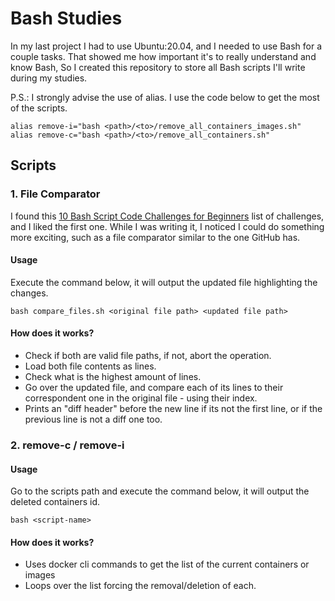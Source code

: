 # Bash Studies

In my last project I had to use Ubuntu:20.04, and I needed to use Bash for a couple tasks. That showed me how important it's to really understand and know Bash, So I created this repository to store all Bash scripts I'll write during my studies.

P.S.: I strongly advise the use of alias. I use the code below to get the most of the scripts.

```
alias remove-i="bash <path>/<to>/remove_all_containers_images.sh"
alias remove-c="bash <path>/<to>/remove_all_containers.sh"
```

## Scripts

### 1. File Comparator
I found this [10 Bash Script Code Challenges for Beginners](https://codecademy.com/resources/blog/bash-script-code-challenges-for-beginners/) list of challenges, and I liked the first one. While I was writing it, I noticed I could do something more exciting, such as a file comparator similar to the one GitHub has.

#### Usage

Execute the command below, it will output the updated file highlighting the changes.

```
bash compare_files.sh <original file path> <updated file path>
```

#### How does it works?
- Check if both are valid file paths, if not, abort the operation.
- Load both file contents as lines.
- Check what is the highest amount of lines.
- Go over the updated file, and compare each of its lines to their correspondent one in the original file - using their index.
- Prints an "diff header" before the new line if its not the first line, or if the previous line is not a diff one too. 

### 2. remove-c / remove-i
#### Usage

Go to the scripts path and execute the command below, it will output the deleted containers id.

```
bash <script-name>
```

#### How does it works?
- Uses docker cli commands to get the list of the current containers or images
- Loops over the list forcing the removal/deletion of each.
